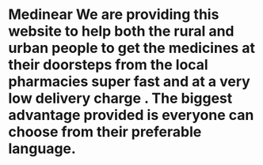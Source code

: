 # Medinear We are providing this website to help both the rural and urban people to get the medicines at their doorsteps from the local pharmacies super fast and at a very low delivery charge . The biggest advantage provided is everyone can choose from their preferable language.
